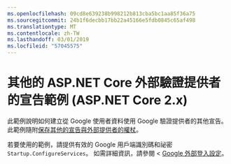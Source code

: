 ```yaml
---
ms.openlocfilehash: 09cd8e639238b998212b813cba5bc1aa85f36a75
ms.sourcegitcommit: 24b1f6decbb17bb22a45166e5fdb0845c65af498
ms.translationtype: MT
ms.contentlocale: zh-TW
ms.lasthandoff: 03/01/2019
ms.locfileid: "57045575"
---
```

# <a name="aspnet-core-external-authentication-provider-additional-claims-sample-aspnet-core-2x"></a>其他的 ASP.NET Core 外部驗證提供者的宣告範例 (ASP.NET Core 2.x)

此範例說明如何建立從 Google 使用者資料使用 Google 驗證提供者的其他宣告。 此範例隨附[保存其他的宣告與外部提供者的權杖](https://docs.microsoft.com/aspnet/core/security/authentication/social/additional-claims)。

若要使用的範例，請提供有效的 Google 用戶端識別碼和祕密`Startup.ConfigureServices`。 如需詳細資訊，請參閱 < [Google 外部登入設定](https://docs.microsoft.com/aspnet/core/security/authentication/social/google-logins)。
